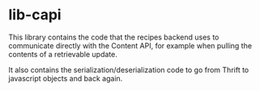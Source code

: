 # lib-capi

This library contains the code that the recipes backend uses to communicate directly with the Content API,
for example when pulling the contents of a retrievable update.

It also contains the serialization/deserialization code to go from Thrift to javascript objects and back again.
